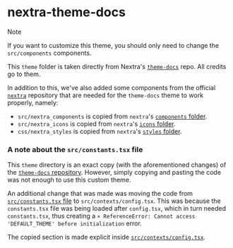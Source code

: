 # nextra-theme-docs

> [!NOTE]
>
> If you want to customize this theme,
> you should only need to change the `src/components` components.

This `theme` folder is taken directly from Nextra's [`theme-docs`](https://github.com/shuding/nextra/tree/main/packages/nextra-theme-docs) repo.
All credits go to them.

In addition to this,
we've also added some components from the official [`nextra`](https://github.com/shuding/nextra/tree/main/packages/nextra) repository
that are needed for the `theme-docs` theme to work properly, namely:

- `src/nextra_components` is copied from `nextra`'s [`components` folder](https://github.com/shuding/nextra/tree/main/packages/nextra/src/components).
- `src/nextra_icons` is copied from `nextra`'s [`icons` folder](https://github.com/shuding/nextra/tree/main/packages/nextra/src/icons).
- `css/nextra_styles` is copied from `nextra`'s [`styles` folder](https://github.com/shuding/nextra/tree/main/packages/nextra/styles).


### A note about the `src/constants.tsx` file

This `theme` directory is an exact copy
(with the aforementioned changes) of the [`theme-docs` repository](https://github.com/shuding/nextra/tree/main/packages/nextra-theme-docs).
However, simply copying and pasting the code was not enough to use this custom theme.

An additional change that was made was moving the code from [`src/constants.tsx` file](https://github.com/shuding/nextra/blob/main/packages/nextra-theme-docs/src/constants.tsx)
to `src/contexts/config.tsx`.
This was because the `constants.tsx` file was being loaded after `config.tsx`,
which in turn needed `constants.tsx`,
thus creating a `⨯ ReferenceError: Cannot access 'DEFAULT_THEME' before initialization` error.

The copied section is made explicit inside [`src/contexts/config.tsx`](./src/contexts/config.tsx).